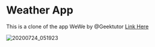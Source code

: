 # Weather App
This is a clone of the app WeWe by @Geektutor
[Link Here](https://play.google.com/store/apps/details?id=geektutor.wewe)


![20200724_051923](https://user-images.githubusercontent.com/28683674/88360427-8bdf0680-cd6d-11ea-8f61-f6423e04f604.jpg)
